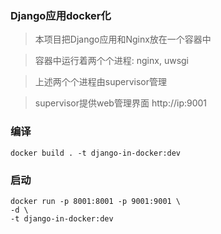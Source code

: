 ### Django应用docker化

> 本项目把Django应用和Nginx放在一个容器中

> 容器中运行着两个个进程: nginx, uwsgi

> 上述两个个进程由supervisor管理

> supervisor提供web管理界面 http://ip:9001

### 编译
```
docker build . -t django-in-docker:dev
```

### 启动
```
docker run -p 8001:8001 -p 9001:9001 \
-d \
-t django-in-docker:dev
```
